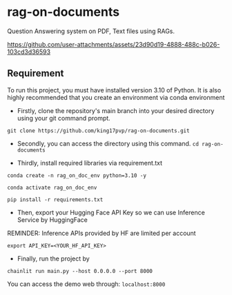 # rag-on-documents

Question Answering system on PDF, Text files using RAGs.

https://github.com/user-attachments/assets/23d90d19-4888-488c-b026-103cd3d36593



## Requirement
To run this project, you must have installed version 3.10 of Python. It is also highly recommended that you create an environment via conda environment
* Firstly, clone the repository's main branch into your desired directory using your git command prompt.

```git clone https://github.com/king17pvp/rag-on-documents.git```

* Secondly, you can access the directory using this command.
```cd rag-on-documents```

* Thirdly, install required libraries via requirement.txt

```conda create -n rag_on_doc_env python=3.10 -y```

```conda activate rag_on_doc_env```

```pip install -r requirements.txt```

* Then, export your Hugging Face API Key so we can use Inference Service by HuggingFace 

REMINDER: Inference APIs provided by HF are limited per account

```export API_KEY=<YOUR_HF_API_KEY>```

* Finally, run the project by 

```chainlit run main.py --host 0.0.0.0 --port 8000```

You can access the demo web through: ```localhost:8000```


